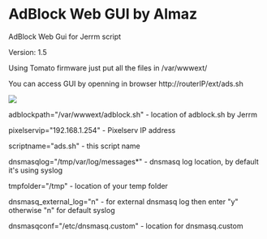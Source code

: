AdBlock Web GUI by Almaz
==============

AdBlock Web Gui for Jerrm script

Version: 1.5

Using Tomato firmware just put all the files in /var/wwwext/

You can access GUI by openning in browser http://routerIP/ext/ads.sh 

<img src="http://i31.photobucket.com/albums/c358/Almazick/AdBlockWebGui_zps44845949.jpg">

adblockpath="/var/wwwext/adblock.sh" 	-	location of adblock.sh by Jerrm

pixelservip="192.168.1.254"			 	-	Pixelserv IP address	
	
scriptname="ads.sh"						-	this script name

dnsmasqlog="/tmp/var/log/messages*"		-	dnsmasq log location, by default it's using syslog

tmpfolder="/tmp"						- 	location of your temp folder

dnsmasq_external_log="n"				-	for external dnsmasq log then enter "y" otherwise "n" for default syslog

dnsmasqconf="/etc/dnsmasq.custom"		-	location for dnsmasq.custom
